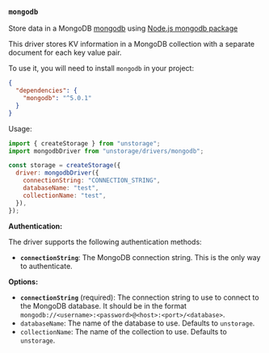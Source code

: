 ### `mongodb`

Store data in a MongoDB [mongodb](https://www.npmjs.com/package/mongodb) using [Node.js mongodb package](https://www.npmjs.com/package/mongodb)

This driver stores KV information in a MongoDB collection with a separate document for each key value pair.

To use it, you will need to install `mongodb` in your project:

```json
{
  "dependencies": {
    "mongodb": "^5.0.1"
  }
}
```

Usage:

```js
import { createStorage } from "unstorage";
import mongodbDriver from "unstorage/drivers/mongodb";

const storage = createStorage({
  driver: mongodbDriver({
    connectionString: "CONNECTION_STRING",
    databaseName: "test",
    collectionName: "test",
  }),
});
```

**Authentication:**

The driver supports the following authentication methods:

- **`connectionString`**: The MongoDB connection string. This is the only way to authenticate.

**Options:**

- **`connectionString`** (required): The connection string to use to connect to the MongoDB database. It should be in the format `mongodb://<username>:<password>@<host>:<port>/<database>`.
- `databaseName`: The name of the database to use. Defaults to `unstorage`.
- `collectionName`: The name of the collection to use. Defaults to `unstorage`.
